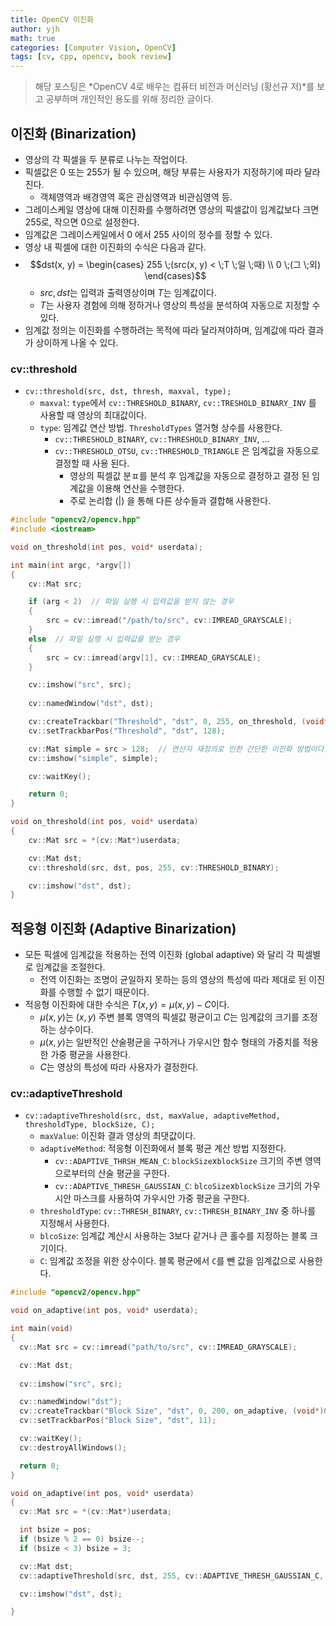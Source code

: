 ```yaml
---
title: OpenCV 이진화
author: yjh
math: true
categories: [Computer Vision, OpenCV]
tags: [cv, cpp, opencv, book review]
---
```


> 해당 포스팅은 *OpenCV 4로 배우는 컴퓨터 비전과 머신러닝 (황선규 저)*를 보고 공부하며 개인적인 용도를 위해 정리한 글이다.

## 이진화 (Binarization)

- 영상의 각 픽셀을 두 분류로 나누는 작업이다.
- 픽셀값은 0 또는 255가 될 수 있으며, 해당 부류는 사용자가 지정하기에 따라 달라진다.
  - 객체영역과 배경영역 혹은 관심영역과 비관심영역 등.
- 그레이스케일 영상에 대해 이진화를 수행하려면 영상의 픽셀값이 임계값보다 크면 255로, 작으면 0으로 설정한다.
- 임계값은 그레이스케일에서 0 에서 255 사이의 정수를 정할 수 있다.
- 영상 내 픽셀에 대한 이진화의 수식은 다음과 같다.
- $$dst(x, y) = \begin{cases} 255 \;(src(x, y) < \;T \;일 \;때) \\ 0 \;(그 \;외) \end{cases}$$
  - $src, dst$는 입력과 출력영상이며 $T$는 임계값이다.
  - $T$는 사용자 경험에 의해 정하거나 영상의 특성을 분석하여 자동으로 지정할 수 있다.
- 임계값 정의는 이진화를 수행하려는 목적에 따라 달라져야하며, 임계값에 따라 결과가 상이하게 나올 수 있다.

### cv::threshold

- `cv::threshold(src, dst, thresh, maxval, type);`
  - `maxval`: `type`에서 `cv::THRESHOLD_BINARY`, `cv::TRESHOLD_BINARY_INV` 를 사용할 때 영상의 최대값이다.
  - `type`: 임계값 연산 방법. `ThresholdTypes` 열거형 상수를 사용한다.
    - `cv::THRESHOLD_BINARY`, `cv::THRESHOLD_BINARY_INV`, ...
    - `cv::THRESHOLD_OTSU`, `cv::THRESHOLD_TRIANGLE` 은 임계값을 자동으로 결정할 때 사용 된다.
      - 영상의 픽셀값 분ㅍ를 분석 후 임계값을 자동으로 결정하고 결정 된 임계값을 이용해 연산을 수행한다.
      - 주로 논리합 (|) 을 통해 다른 상수들과 결합해 사용한다.

```cpp
#include "opencv2/opencv.hpp"
#include <iostream>

void on_threshold(int pos, void* userdata);

int main(int argc, *argv[])
{
    cv::Mat src;

    if (arg < 2)  // 파일 실행 시 입력값을 받지 않는 경우
    {
        src = cv::imread("/path/to/src", cv::IMREAD_GRAYSCALE);
    }
    else  // 파일 실행 시 입력값을 받는 경우
    {
        src = cv::imread(argv[1], cv::IMREAD_GRAYSCALE);
    }

    cv::imshow("src", src);
    
    cv::namedWindow("dst", dst);

    cv::createTrackbar("Threshold", "dst", 0, 255, on_threshold, (void*)&src);
    cv::setTrackbarPos("Threshold", "dst", 128);

    cv::Mat simple = src > 128;  // 연산자 재정의로 인한 간단한 이진화 방법이다.
    cv::imshow("simple", simple);

    cv::waitKey();

    return 0;
}

void on_threshold(int pos, void* userdata)
{
    cv::Mat src = *(cv::Mat*)userdata;

    cv::Mat dst;
    cv::threshold(src, dst, pos, 255, cv::THRESHOLD_BINARY);

    cv::imshow("dst", dst);
}

```

## 적응형 이진화 (Adaptive Binarization)

- 모든 픽셀에 임계값을 적용하는 전역 이진화 (global adaptive) 와 달리 각 픽셀별로 임계값을 조절한다.
  - 전역 이진화는 조명이 균일하지 못하는 등의 영상의 특성에 따라 제대로 된 이진화를 수행할 수 없기 때문이다.
- 적응형 이진화에 대한 수식은 $T(x, y) = \mu(x, y) - C$이다.
  - $\mu(x, y)$는 $(x, y)$ 주변 블록 영역의 픽셀값 평균이고 $C$는 임계값의 크기를 조정하는 상수이다.
  - $\mu(x, y)$는  일반적인 산술평균을 구하거나 가우시안 함수 형태의 가중치를 적용한 가중 평균을 사용한다.
  - $C$는 영상의 특성에 따라 사용자가 결정한다.

### cv::adaptiveThreshold

- `cv::adaptiveThreshold(src, dst, maxValue, adaptiveMethod, thresholdType, blockSize, C);`
  - `maxValue`: 이진화 결과 영상의 최댓값이다.
  - `adaptiveMethod`: 적응형 이진화에서 블록 평균 계산 방법 지정한다.
    - `cv::ADAPTIVE_THRSH_MEAN_C`: `blockSize`x`blockSize` 크기의 주변 영역으로부터의 산술 평균을 구한다.
    - `cv::ADAPTIVE_THRESH_GAUSSIAN_C`: `blcoSize`x`blockSize` 크기의 가우시안 마스크를 사용하여 가우시안 가중 평균을 구한다.
  - `thresholdType`: `cv::THRESH_BINARY`, `cv::THRESH_BINARY_INV` 중 하나를 지정해서 사용한다.
  - `blcoSize`: 임계값 계산시 사용하는 3보다 같거나 큰 홀수를 지정하는 블록 크기이다.
  - `C`: 임계값 조정을 위한 상수이다. 블록 평균에서 `C`를 뺀 값을 임계값으로 사용한다.

```cpp
#include "opencv2/opencv.hpp"

void on_adaptive(int pos, void* userdata);

int main(void)
{
  cv::Mat src = cv::imread("path/to/src", cv::IMREAD_GRAYSCALE);

  cv::Mat dst;
  
  cv::imshow("src", src);

  cv::namedWindow("dst");
  cv::createTrackbar("Block Size", "dst", 0, 200, on_adaptive, (void*)&src);
  cv::setTrackbarPos("Block Size", "dst", 11);

  cv::waitKey();
  cv::destroyAllWindows();

  return 0;
}

void on_adaptive(int pos, void* userdata)
{
  cv::Mat src = *(cv::Mat*)userdata;

  int bsize = pos;
  if (bsize % 2 == 0) bsize--;
  if (bsize < 3) bsize = 3;

  cv::Mat dst;
  cv::adaptiveThreshold(src, dst, 255, cv::ADAPTIVE_THRESH_GAUSSIAN_C, cv::THRESH_BINARY, bsize, 5);

  cv::imshow("dst", dst);

}

```
